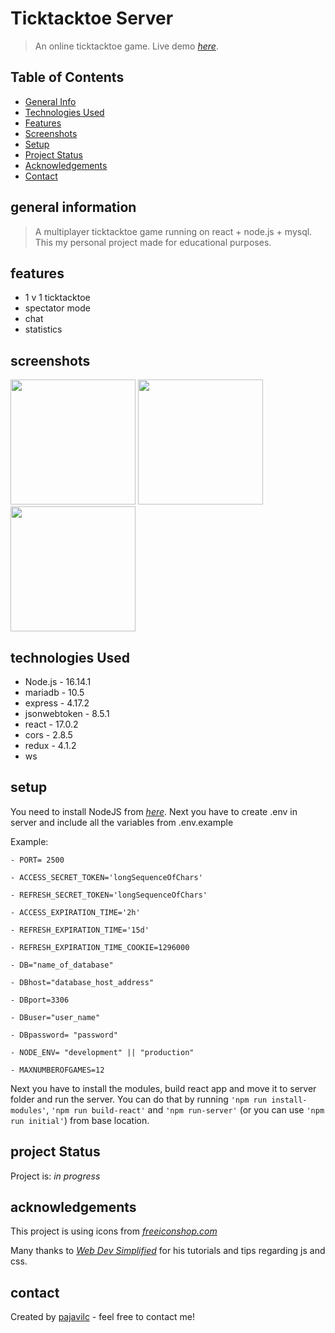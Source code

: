 # Ticktacktoe Server
> An online ticktacktoe game. Live demo [_here_](http://tttproj.ddns.net/).

## Table of Contents
* [General Info](#general-information)
* [Technologies Used](#technologies-used)
* [Features](#features)
* [Screenshots](#screenshots)
* [Setup](#setup)
* [Project Status](#project-status)
* [Acknowledgements](#acknowledgements)
* [Contact](#contact)

## general information
>A multiplayer ticktacktoe game running on react + node.js + mysql.
>This my personal project made for educational purposes.

## features
- 1 v 1 ticktacktoe
- spectator mode
- chat
- statistics

## screenshots
<p float=left>
<img src='https://user-images.githubusercontent.com/62508683/159980386-2d49d93e-3772-424d-bff6-63c37a54024f.png' width=200px style='display: inline-block;'/>

<img src='https://user-images.githubusercontent.com/62508683/159984441-86c2c29d-7a7c-47c7-ac06-016abc354069.png' width=200px style='display: inline-block;'/>
	
<img src='https://user-images.githubusercontent.com/62508683/159980804-45513326-1b47-4ecf-9d30-c69d5d461660.png' height=200px style='display: inline-block;'/>
</p>

## technologies Used
- Node.js - 16.14.1
- mariadb - 10.5
- express - 4.17.2
- jsonwebtoken - 8.5.1
- react - 17.0.2
- cors - 2.8.5
- redux - 4.1.2
- ws

## setup
You need to install NodeJS from [_here_](https://nodejs.org/en/download/). Next you have to create .env in server and include all the variables from .env.example
	
  Example:
  
`- PORT= 2500`

`- ACCESS_SECRET_TOKEN='longSequenceOfChars'`

`- REFRESH_SECRET_TOKEN='longSequenceOfChars'`

`- ACCESS_EXPIRATION_TIME='2h'`

`- REFRESH_EXPIRATION_TIME='15d'`

`- REFRESH_EXPIRATION_TIME_COOKIE=1296000`

`- DB="name_of_database"`

`- DBhost="database_host_address"`

`- DBport=3306`

`- DBuser="user_name"`

`- DBpassword= "password"`

`- NODE_ENV= "development" || "production"`

`- MAXNUMBEROFGAMES=12`

Next you have to install the modules, build react app and move it to server folder and run the server. You can do that by running `'npm run install-modules'`, `'npm run build-react'` and `'npm run-server'` (or you can use `'npm run initial'`) from base location.

## project Status
Project is: _in progress_

## acknowledgements
This project is using icons from [_freeiconshop.com_](https://freeiconshop.com/)

Many thanks to [_Web Dev Simplified_](https://www.youtube.com/c/WebDevSimplified) for his tutorials and tips regarding js and css. 

## contact
Created by [pajavilc](https://github.com/pajavilc) - feel free to contact me!
